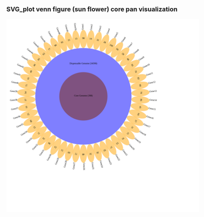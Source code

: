 ### SVG_plot venn figure (sun flower) core pan visualization


<div align=center><img src="https://github.com/wangpeng407/svg_plot/blob/master/venn/out.svg"/></div>
